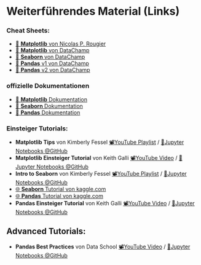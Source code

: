 # Weiterführendes Material (Links)

### Cheat Sheets:
- [📰 **Matplotlib** von Nicolas P. Rougier](https://github.com/matplotlib/cheatsheets/) 
- [📰 **Matplotlib** von DataChamp](https://s3.amazonaws.com/assets.datacamp.com/blog_assets/Python_Matplotlib_Cheat_Sheet.pdf) 
- [📰 **Seaborn** von DataChamp](https://s3.amazonaws.com/assets.datacamp.com/blog_assets/Python_Seaborn_Cheat_Sheet.pdf) 
- [📰 **Pandas** v1 von DataChamp](http://datacamp-community-prod.s3.amazonaws.com/dbed353d-2757-4617-8206-8767ab379ab3) 
- [📰 **Pandas** v2 von DataChamp](https://s3.amazonaws.com/assets.datacamp.com/blog_assets/Python_Pandas_Cheat_Sheet_2.pdf) 

### offizielle Dokumentationen
- [📖 **Matplotlib** Dokumentation](https://matplotlib.org/api/_as_gen/matplotlib.pyplot.html) 
- [📖 **Seaborn** Dokumentation](https://seaborn.pydata.org/tutorial.html) 
- [📖 **Pandas** Dokumentation](https://pandas.pydata.org/pandas-docs/stable/) 


### Einsteiger Tutorials:
- **Matplotlib Tips** von Kimberly Fessel [📽️YouTube Playlist](https://www.youtube.com/watch?v=UUy6_ElQXBY&list=PLtPIclEQf-3dJmAj3IsSRwRoLbX-n3J81) /  [📁Jupyter Notebooks @GitHub](https://github.com/kimfetti/Videos/tree/master/Matplotlib_Tips) 
- **Matplotlib Einsteiger Tutorial** von Keith Galli [📽️YouTube Video](https://youtu.be/0P7QnIQDBJY) /  [📁Jupyter Notebooks @GitHub](https://github.com/KeithGalli/matplotlib_tutorial) 
- **Intro to Seaborn** von Kimberly Fessel [📽️YouTube Playlist](https://www.youtube.com/playlist?list=PLtPIclEQf-3cG31dxSMZ8KTcDG7zYng1j) /  [📁Jupyter Notebooks @GitHub](https://github.com/kimfetti/Videos/tree/master/Seaborn) 
- [🌐 **Seaborn** Tutorial von kaggle.com](https://www.kaggle.com/learn/data-visualization)
- [🌐 **Pandas** Tutorial von kaggle.com](https://www.kaggle.com/learn/pandas)
- **Pandas Einsteiger Tutorial** von Keith Galli [📽️YouTube Video](https://youtu.be/vmEHCJofslg) /  [📁Jupyter Notebooks @GitHub](https://github.com/KeithGalli/pandas) 

## Advanced Tutorials:
- **Pandas Best Practices** von Data School [📽️YouTube Video](https://youtu.be/dPwLlJkSHLo) /  [📁Jupyter Notebooks @GitHub](https://github.com/justmarkham/pandas-videos/blob/master/top_25_pandas_tricks.ipynb)  